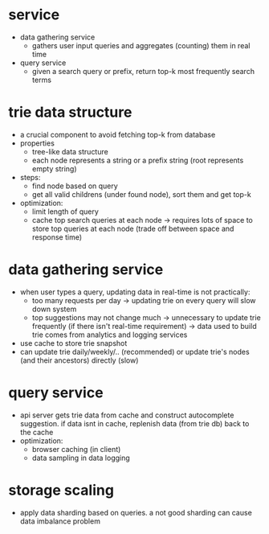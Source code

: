 # service
- data gathering service
	- gathers user input queries and aggregates (counting) them in real time
- query service
	- given a search query or prefix, return top-k most frequently search terms
# trie data structure
- a crucial component to avoid fetching top-k from database
- properties
	- tree-like data structure
	- each node represents a string or a prefix string (root represents empty string)
- steps:
	- find node based on query
	- get all valid childrens (under found node), sort them and get top-k
- optimization:
	- limit length of query
	- cache top search queries at each node -> requires lots of space to store top queries at each node (trade off between space and response time)
# data gathering service
- when user types a query, updating data in real-time is not practically:
	- too many requests per day -> updating trie on every query will slow down system
	- top suggestions may not change much -> unnecessary to update trie frequently (if there isn't real-time requirement)
-> data used to build trie comes from analytics and logging services
- use cache to store trie snapshot
- can update trie daily/weekly/.. (recommended) or update trie's nodes (and their ancestors) directly (slow)
# query service
- api server gets trie data from cache and construct autocomplete suggestion. if data isnt in cache, replenish data (from trie db) back to the cache
- optimization:
	- browser caching (in client)
	- data sampling in data logging
# storage scaling
- apply data sharding based on queries. a not good sharding can cause data imbalance problem